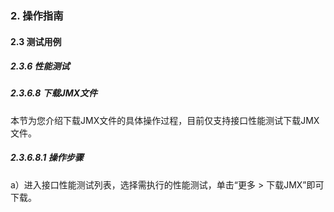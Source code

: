 ### 2. 操作指南

#### 2.3 测试用例

##### 2.3.6 性能测试

##### 2.3.6.8 下载JMX文件

本节为您介绍下载JMX文件的具体操作过程，目前仅支持接口性能测试下载JMX文件。

##### 2.3.6.8.1 操作步骤

a）进入接口性能测试列表，选择需执行的性能测试，单击“更多 > 下载JMX”即可下载。
